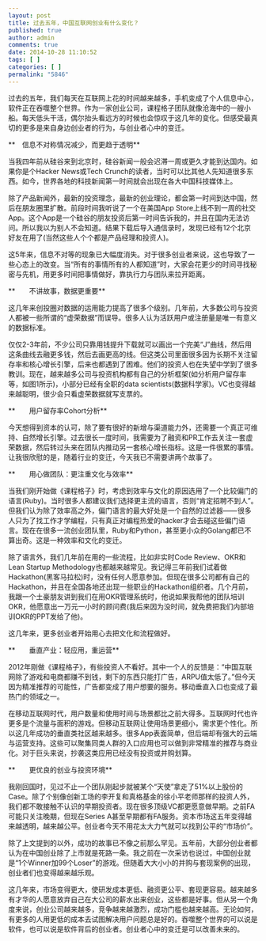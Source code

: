 ```yaml
---
layout: post
title: 过去五年，中国互联网创业有什么变化？
published: true
author: admin
comments: true
date: 2014-10-28 11:10:52
tags: [ ]
categories: [ ]
permalink: "5846"
---
```

过去的五年，我们每天在互联网上花的时间越来越多，手机变成了个人信息中心，软件正在吞噬整个世界。作为一家创业公司，课程格子团队就像沧海中的一艘小船。每天低头干活，偶尔抬头看远方的时候也会惊叹于这几年的变化。但感受最真切的更多是来自身边创业者的行为，与创业者心中的变迁。

**　信息不对称情况减少，而更趋于透明**

当我四年前从硅谷来到北京时，硅谷新闻一般会迟滞一周或更久才能到达国内。如果你是个Hacker News或Tech Crunch的读者，当时可以比其他人先知道很多东西。如今，世界各地的科技新闻第一时间就会出现在各大中国科技媒体上。

除了产品新闻外，最新的投资理念，最新的创业理论，都会第一时间到达中国，然后在朋友圈里扩散。前段时间我听说了一个在美国App Store上线不到一周的社交App。这个App是一个硅谷的朋友投资后第一时间告诉我的，并且在国内无法访问。所以我以为别人不会知道。结果下载后导入通信录时，发现已经有12个北京好友在用了(当然这些人个个都是产品经理和投资人)。

这5年来，信息不对等的现象已大幅度消失。对于很多创业者来说，这也导致了一些心态上的改变。当“所有的事情所有的人都知道”时，大家会花更少的时间寻找秘密与先机，用更多时间把事情做好，靠执行力与团队来拉开距离。

**　　不讲故事，数据更重要**

这几年来创投圈对数据的运用能力提高了很多个级别。几年前，大多数公司与投资人都被一些所谓的“虚荣数据”而误导。很多人认为活跃用户或注册量是唯一有意义的数据标准。

仅仅2-3年前，不少公司只靠用钱提升下载就可以画出一个完美“J”曲线，然后用这条曲线去融更多钱，然后去画更高的线。但这类公司里面很多因为长期不关注留存率和核心增长引擎，后来也都遇到了困难。他们的投资人也在失望中学到了很多教训。现在，越来越多公司与投资机构都有自己的分析框架(如分析用户留存率等，如图1所示)，小部分已经有全职的data scientists(数据科学家)。VC也变得越来越聪明，很少会只看虚荣数据就写支票的。


  


**　　用户留存率Cohort分析**

今天想得到资本的认可，除了要有很好的新增与渠道能力外，还需要一个真正可维持、自然增长引擎。过去很长一度时间，我需要为了融资和PR工作去关注一套虚荣数据，然后转过头来在团队内推动另一套核心增长指标。这是一件很累的事情。让我很欣慰的是，随着行业的变迁，今天我已不需要讲两个故事了。

**　　用心做团队：更注重文化与效率**

当我们刚开始做《课程格子》时，考虑到效率与文化的原因选用了一个比较偏门的语言(Ruby)。当时很多人都建议我们选择更主流的语言，否则“肯定招聘不到人”。但我们认为除了效率高之外，偏门语言的最大好处是一个自然的过滤器—— 很多人只为了找工作才学编程，只有真正对编程热爱的hacker才会去碰这些偏门语言。现在在很多一流创业团队里，Ruby和Python，甚至更小众的Golang都已不算出奇。这是一种效率和文化的变迁。

除了语言外，我们几年前在用的一些流程，比如非实时Code Review、OKR和Lean Startup Methodology也都越来越常见。我记得三年前我们试着做Hackathon(黑客马拉松)时，没有任何人愿意参加。但现在很多公司都有自己的Hackathon，并且在全国各地还出现一些职业的Hackathon组织者。几个月前，我跟一个土豪朋友讲到我们在用OKR管理系统时，他说如果我帮他的团队培训OKR，他愿意出一万元一小时的顾问费(我后来因为没时间，就免费把我们内部培训OKR的PPT发给了他)。

这几年来，更多创业者开始用心去把文化和流程做好。

**　　垂直产业：轻应用，重运营**

2012年刚做《课程格子》，有些投资人不看好。其中一个人的反馈是：“中国互联网除了游戏和电商都赚不到钱，剩下的东西只能打广告，ARPU值太低了。”但今天因为精准推荐的可能性，广告都变成了用户想要的服务。移动垂直入口也变成了最热门的领域之一。

在移动互联网时代，用户数量和使用时间与场景都比之前大得多。互联网时代也许更多是个流量与面积的游戏。但移动互联网让使用场景更细小，需求更个性化。所以这几年成功的垂直类社区越来越多。很多App表面简单，但后端却有强大的云端与运营支持。这些可以聚集同类人群的入口应用也可以做到非常精准的推荐与商业化。对于巨头来说，抄袭这类应用已经没有投资或并购划算。

**　　更优良的创业与投资环境**

我刚回国时，见过不止一个团队刚起步就被某个“天使”拿走了51%以上股份的Case。除了个别像创新工场的李开复和真格基金的徐小平老师那样的投资人外，我们都不敢接触不认识的早期投资者。现在很多顶级VC都更愿意做早期。之前FA可能只关注晚期，但现在Series A甚至早期都有FA服务。资本市场这五年变得越来越透明，越来越公平。创业者今天不用花太大力气就可以找到公平的“市场价”。

除了上文提到的以外，成功的故事已不像之前那么罕见。五年前，大部分创业者都认为在中国创业除了上市就是死路一条。我之前在一次采访也说过，中国创业就是“1个Winner加99个Loser”的游戏。但随着大大小小的并购与套现案例的出现，创业者们也变得越来越乐观。

这几年来，市场变得更大，使研发成本更低、融资更公平、套现更容易。越来越多有才华的人愿意放弃自己在大公司的薪水出来创业，这些都是好事。但从另一个角度来说，创业公司越来越多，竞争越来越激烈，成功门槛也越来越高。无论如何，有更多的人用更低的成本去试图解决用户问题总是好的。吞噬整个世界的可以说是软件，也可以说是软件背后的创业者。创业者心中的变迁是可以改善未来的。